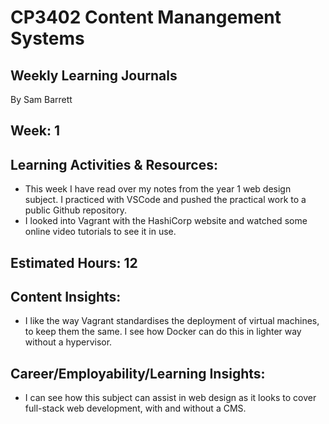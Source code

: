 # CP3402 Content Manangement Systems
## Weekly Learning Journals
By Sam Barrett

## Week: 1
## Learning Activities & Resources:
- This week I have read over my notes from the year 1 web design subject. I practiced with VSCode and pushed the practical work to a public Github repository.
- I looked into Vagrant with the HashiCorp website and watched some online video tutorials to see it in use. 

## Estimated Hours: 12

## Content Insights:
- I like the way Vagrant standardises the deployment of virtual machines, to keep them the same. I see how Docker can do this in lighter way without a hypervisor.

## Career/Employability/Learning Insights:
- I can see how this subject can assist in web design as it looks to cover full-stack web development, with and without a CMS.

